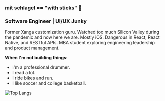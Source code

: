 ### mit schlagel == "with sticks" 🥁

### Software Engineer | UI/UX Junky

Former Xanga customization guru. Watched too much Silicon Valley during the pandemic and now here we are. Mostly iOS. Dangerous in React, React Native, and RESTful APIs. MBA student exploring engineering leadership and product management. 

**When I'm not building things:**

* I'm a professional drummer.
* I read a lot.
* I ride bikes and run.
* I like soccer and college basketball.

![Top Langs](https://github-readme-stats.vercel.app/api/top-langs/?username=mitschlagel&layout=compact&langs_count=8)
